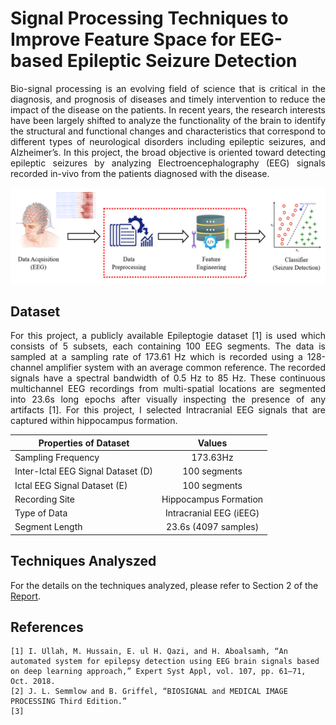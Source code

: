 # Signal Processing Techniques to Improve Feature Space for EEG-based Epileptic Seizure Detection

<p align="justify"> 
Bio-signal processing is an evolving field of science that is critical in the diagnosis, and prognosis of diseases and timely intervention to reduce the impact of the disease on the patients. In recent years, the research interests have been largely shifted to analyze the functionality of the brain to identify the structural and functional changes and characteristics that correspond to different types of neurological disorders including epileptic seizures, and Alzheimer’s. In this project, the broad objective is oriented toward detecting epileptic seizures by analyzing Electroencephalography (EEG) signals recorded in-vivo from the patients diagnosed with the disease. 
</p>

![Overall Project Idea](Figures/Picture1.png)

## Dataset

<p align='justify'>
For this project, a publicly available Epileptogie dataset [1] is used which consists of 5 subsets, each containing 100 EEG segments. The data is sampled at a sampling rate of 173.61 Hz which is recorded using a 128-channel amplifier system with an average common reference. The recorded signals have a spectral bandwidth of 0.5 Hz to 85 Hz. These continuous multichannel EEG recordings from multi-spatial locations are segmented into 
23.6s long epochs after visually inspecting the presence of any artifacts [1]. For this project, I selected Intracranial EEG signals that are captured within hippocampus formation.
</p>

|Properties of Dataset               |Values                   |
|------------------------------------|:-----------------------:|
|Sampling Frequency                  |173.63Hz                 |
|Inter-Ictal EEG Signal Dataset (D)  |100 segments             | 
|Ictal EEG Signal Dataset (E)        |100 segments             |
|Recording Site                      |Hippocampus Formation    |
|Type of Data                        |Intracranial EEG (iEEG)  |
|Segment Length                      |23.6s (4097 samples)     |


## Techniques Analyszed
For the details on the techniques analyzed, please refer to Section 2 of the [Report](https://github.com/Kalana304/BME1473-Project/blob/main/Docs/Kalana%20Abeywardena%20-%20BME%201473%20-%20Project%20Report%20Final.pdf).
### 

## References
```
[1] I. Ullah, M. Hussain, E. ul H. Qazi, and H. Aboalsamh, “An automated system for epilepsy detection using EEG brain signals based on deep learning approach,” Expert Syst Appl, vol. 107, pp. 61–71, Oct. 2018.
[2] J. L. Semmlow and B. Griffel, “BIOSIGNAL and MEDICAL IMAGE PROCESSING Third Edition.”
[3] 
```
